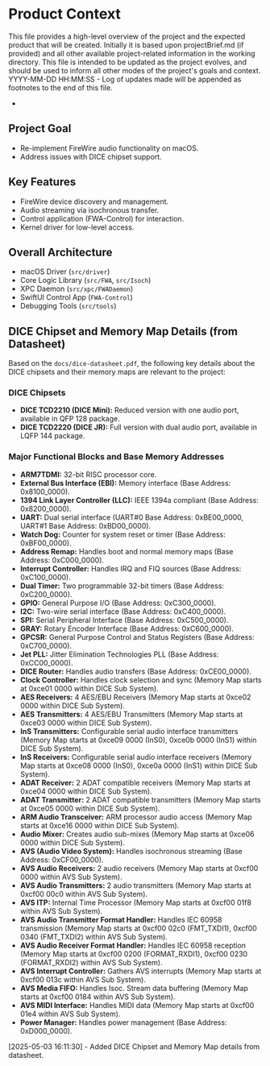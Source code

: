 # Product Context

This file provides a high-level overview of the project and the expected product that will be created. Initially it is based upon projectBrief.md (if provided) and all other available project-related information in the working directory. This file is intended to be updated as the project evolves, and should be used to inform all other modes of the project's goals and context.
YYYY-MM-DD HH:MM:SS - Log of updates made will be appended as footnotes to the end of this file.

*

## Project Goal

*   Re-implement FireWire audio functionality on macOS.
*   Address issues with DICE chipset support.

## Key Features

*   FireWire device discovery and management.
*   Audio streaming via isochronous transfer.
*   Control application (FWA-Control) for interaction.
*   Kernel driver for low-level access.

## Overall Architecture

*   macOS Driver (`src/driver`)
*   Core Logic Library (`src/FWA`, `src/Isoch`)
*   XPC Daemon (`src/xpc/FWADaemon`)
*   SwiftUI Control App (`FWA-Control`)
*   Debugging Tools (`src/tools`)

## DICE Chipset and Memory Map Details (from Datasheet)

Based on the `docs/dice-datasheet.pdf`, the following key details about the DICE chipsets and their memory maps are relevant to the project:

### DICE Chipsets

*   **DICE TCD2210 (DICE Mini):** Reduced version with one audio port, available in QFP 128 package.
*   **DICE TCD2220 (DICE JR):** Full version with dual audio port, available in LQFP 144 package.

### Major Functional Blocks and Base Memory Addresses

*   **ARM7TDMI:** 32-bit RISC processor core.
*   **External Bus Interface (EBI):** Memory interface (Base Address: 0x8100_0000).
*   **1394 Link Layer Controller (LLC):** IEEE 1394a compliant (Base Address: 0x8200_0000).
*   **UART:** Dual serial interface (UART#0 Base Address: 0xBE00_0000, UART#1 Base Address: 0xBD00_0000).
*   **Watch Dog:** Counter for system reset or timer (Base Address: 0xBF00_0000).
*   **Address Remap:** Handles boot and normal memory maps (Base Address: 0xC000_0000).
*   **Interrupt Controller:** Handles IRQ and FIQ sources (Base Address: 0xC100_0000).
*   **Dual Timer:** Two programmable 32-bit timers (Base Address: 0xC200_0000).
*   **GPIO:** General Purpose I/O (Base Address: 0xC300_0000).
*   **I2C:** Two-wire serial interface (Base Address: 0xC400_0000).
*   **SPI:** Serial Peripheral Interface (Base Address: 0xC500_0000).
*   **GRAY:** Rotary Encoder Interface (Base Address: 0xC600_0000).
*   **GPCSR:** General Purpose Control and Status Registers (Base Address: 0xC700_0000).
*   **Jet PLL:** Jitter Elimination Technologies PLL (Base Address: 0xCC00_0000).
*   **DICE Router:** Handles audio transfers (Base Address: 0xCE00_0000).
*   **Clock Controller:** Handles clock selection and sync (Memory Map starts at 0xce01 0000 within DICE Sub System).
*   **AES Receivers:** 4 AES/EBU Receivers (Memory Map starts at 0xce02 0000 within DICE Sub System).
*   **AES Transmitters:** 4 AES/EBU Transmitters (Memory Map starts at 0xce03 0000 within DICE Sub System).
*   **InS Transmitters:** Configurable serial audio interface transmitters (Memory Map starts at 0xce09 0000 (InS0), 0xce0b 0000 (InS1) within DICE Sub System).
*   **InS Receivers:** Configurable serial audio interface receivers (Memory Map starts at 0xce08 0000 (InS0), 0xce0a 0000 (InS1) within DICE Sub System).
*   **ADAT Receiver:** 2 ADAT compatible receivers (Memory Map starts at 0xce04 0000 within DICE Sub System).
*   **ADAT Transmitter:** 2 ADAT compatible transmitters (Memory Map starts at 0xce05 0000 within DICE Sub System).
*   **ARM Audio Transceiver:** ARM processor audio access (Memory Map starts at 0xce16 0000 within DICE Sub System).
*   **Audio Mixer:** Creates audio sub-mixes (Memory Map starts at 0xce06 0000 within DICE Sub System).
*   **AVS (Audio Video System):** Handles isochronous streaming (Base Address: 0xCF00_0000).
*   **AVS Audio Receivers:** 2 audio receivers (Memory Map starts at 0xcf00 0000 within AVS Sub System).
*   **AVS Audio Transmitters:** 2 audio transmitters (Memory Map starts at 0xcf00 00c0 within AVS Sub System).
*   **AVS ITP:** Internal Time Processor (Memory Map starts at 0xcf00 01f8 within AVS Sub System).
*   **AVS Audio Transmitter Format Handler:** Handles IEC 60958 transmission (Memory Map starts at 0xcf00 02c0 (FMT_TXDI1), 0xcf00 0340 (FMT_TXDI2) within AVS Sub System).
*   **AVS Audio Receiver Format Handler:** Handles IEC 60958 reception (Memory Map starts at 0xcf00 0200 (FORMAT_RXDI1), 0xcf00 0230 (FORMAT_RXDI2) within AVS Sub System).
*   **AVS Interrupt Controller:** Gathers AVS interrupts (Memory Map starts at 0xcf00 013c within AVS Sub System).
*   **AVS Media FIFO:** Handles Isoc. Stream data buffering (Memory Map starts at 0xcf00 0184 within AVS Sub System).
*   **AVS MIDI Interface:** Handles MIDI data (Memory Map starts at 0xcf00 01e4 within AVS Sub System).
*   **Power Manager:** Handles power management (Base Address: 0xD000_0000).

[2025-05-03 16:11:30] - Added DICE Chipset and Memory Map details from datasheet.